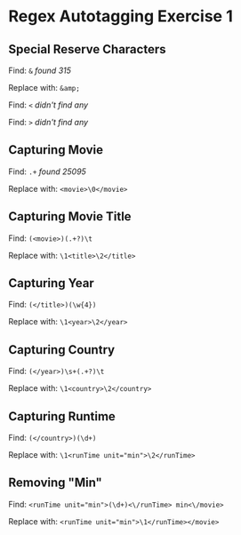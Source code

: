 # Regex Autotagging Exercise 1 

## Special Reserve Characters

Find: `&` *found 315*

Replace with: `&amp;`

Find: `<` *didn't find any*

Find: `>` *didn't find any*

## Capturing Movie

Find: `.+` *found 25095*

Replace with: `<movie>\0</movie>`

## Capturing Movie Title


Find: `(<movie>)(.+?)\t`

Replace with: `\1<title>\2</title>`

## Capturing Year

Find: `(</title>)(\w{4})`

Replace with: `\1<year>\2</year>`


## Capturing Country

Find: `(</year>)\s+(.+?)\t`

Replace with: `\1<country>\2</country>`


## Capturing Runtime 

Find: `(</country>)(\d+)`

Replace with: `\1<runTime unit="min">\2</runTime>`

## Removing "Min"

Find: `<runTime unit="min">(\d+)<\/runTime> min<\/movie>`

Replace with: `<runTime unit="min">\1</runTime></movie>`

